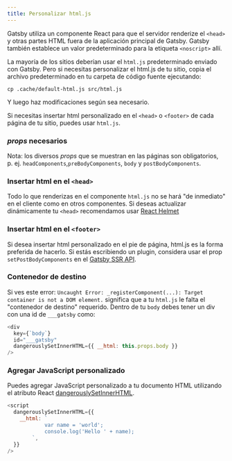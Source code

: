```yaml
---
title: Personalizar html.js
---
```


Gatsby utiliza un componente React para que el servidor renderize el `<head>` y otras partes
HTML fuera de la aplicación principal de Gatsby. Gatsby también establece un valor predeterminado para la etiqueta `<noscript>` allí.

La mayoría de los sitios deberían usar el `html.js` predeterminado enviado con Gatsby. Pero si necesitas 
personalizar el html.js de tu sitio, copia el archivo predeterminado en tu 
carpeta de código fuente ejecutando:

```shell
cp .cache/default-html.js src/html.js
```

Y luego haz modificaciones según sea necesario.

Si necesitas insertar html personalizado en el `<head>` o `<footer>` de cada página de tu sitio, puedes usar `html.js`.

### *props* necesarios

Nota: los diversos *props* que se muestran en las páginas son obligatorios, p. ej.
`headComponents`,`preBodyComponents`, `body` y `postBodyComponents`.

### Insertar html en el `<head>`

Todo lo que renderizas en el componente `html.js` no se hará "de inmediato" en
el cliente como en otros componentes. Si deseas actualizar dinámicamente tu
`<head>` recomendamos usar
[React Helmet](/packages/gatsby-plugin-react-helmet/)

### Insertar html en el `<footer>`

Si desea insertar html personalizado en el pie de página, html.js es la forma preferida de hacerlo. Si estás escribiendo un plugin, considera usar el prop `setPostBodyComponents` en el [Gatsby SSR API](/docs/ssr-apis/).

### Contenedor de destino

Si ves este error: `Uncaught Error: _registerComponent(...): Target container is not a DOM element.`
significa que a tu `html.js` le falta el "contenedor de destino"
requerido. Dentro de tu `body` debes tener un div con una id de
`___gatsby` como:

```jsx:title=src/html.js
<div
  key={`body`}
  id="___gatsby"
  dangerouslySetInnerHTML={{ __html: this.props.body }}
/>
```

### Agregar JavaScript personalizado

Puedes agregar JavaScript personalizado a tu documento HTML utilizando el atributo React [dangerouslySetInnerHTML](https://reactjs.org/docs/dom-elements.html#dangerouslysetinnerhtml).

```jsx:title=src/html.js
<script
  dangerouslySetInnerHTML={{
    __html: `
            var name = 'world';
            console.log('Hello ' + name);
        `,
  }}
/>
```
